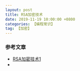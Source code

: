 ```yaml
---
layout: post
title: RSA加密技术
date: 2019-11-19 10:00:00 +0800
categories: 【编程常识】
tag: 【加密】
---
```


### 参考文章
- [RSA加密技术1](cnblogs.com/pcheng/p/9629621.html)
- 